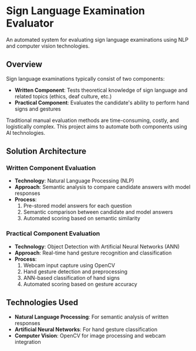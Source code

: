 # Sign Language Examination Evaluator

An automated system for evaluating sign language examinations using NLP and computer vision technologies.

## Overview

Sign language examinations typically consist of two components:
- **Written Component**: Tests theoretical knowledge of sign language and related topics (ethics, deaf culture, etc.)
- **Practical Component**: Evaluates the candidate's ability to perform hand signs and gestures

Traditional manual evaluation methods are time-consuming, costly, and logistically complex. This project aims to automate both components using AI technologies.

## Solution Architecture

### Written Component Evaluation
- **Technology**: Natural Language Processing (NLP)
- **Approach**: Semantic analysis to compare candidate answers with model responses
- **Process**:
  1. Pre-stored model answers for each question
  2. Semantic comparison between candidate and model answers
  3. Automated scoring based on semantic similarity

### Practical Component Evaluation
- **Technology**: Object Detection with Artificial Neural Networks (ANN)
- **Approach**: Real-time hand gesture recognition and classification
- **Process**:
  1. Webcam input capture using OpenCV
  2. Hand gesture detection and preprocessing
  3. ANN-based classification of hand signs
  4. Automated scoring based on gesture accuracy

## Technologies Used

- **Natural Language Processing**: For semantic analysis of written responses
- **Artificial Neural Networks**: For hand gesture classification
- **Computer Vision**: OpenCV for image processing and webcam integration
